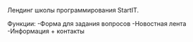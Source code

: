 Лендинг школы программирования StartIT.

Функции:
 -Форма для задания вопросов 
 -Новостная лента 
 -Информация + контакты
